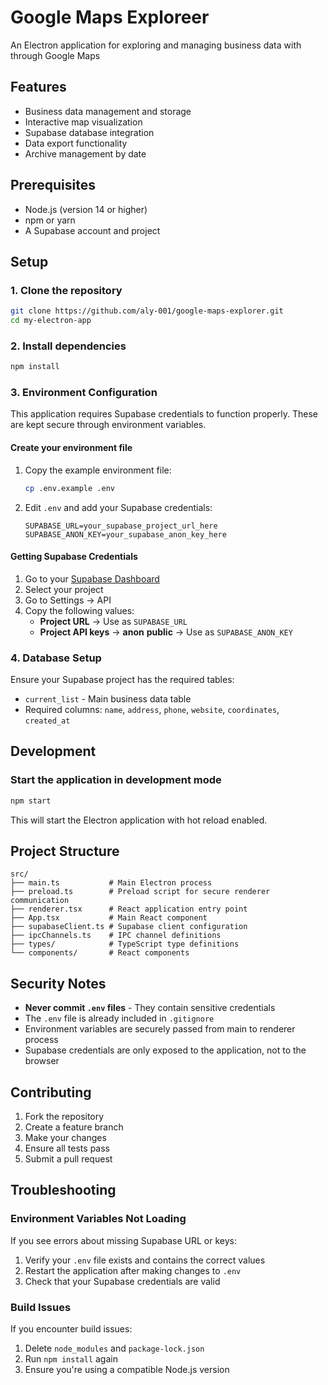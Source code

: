 # Google Maps Exploreer

An Electron application for exploring and managing business data with through Google Maps

## Features

- Business data management and storage
- Interactive map visualization
- Supabase database integration
- Data export functionality
- Archive management by date

## Prerequisites

- Node.js (version 14 or higher)
- npm or yarn
- A Supabase account and project

## Setup

### 1. Clone the repository

```bash
git clone https://github.com/aly-001/google-maps-explorer.git
cd my-electron-app
```

### 2. Install dependencies

```bash
npm install
```

### 3. Environment Configuration

This application requires Supabase credentials to function properly. These are kept secure through environment variables.

#### Create your environment file

1. Copy the example environment file:
   ```bash
   cp .env.example .env
   ```

2. Edit `.env` and add your Supabase credentials:
   ```env
   SUPABASE_URL=your_supabase_project_url_here
   SUPABASE_ANON_KEY=your_supabase_anon_key_here
   ```

#### Getting Supabase Credentials

1. Go to your [Supabase Dashboard](https://app.supabase.com/)
2. Select your project
3. Go to Settings → API
4. Copy the following values:
   - **Project URL** → Use as `SUPABASE_URL`
   - **Project API keys** → **anon** **public** → Use as `SUPABASE_ANON_KEY`

### 4. Database Setup

Ensure your Supabase project has the required tables:

- `current_list` - Main business data table
- Required columns: `name`, `address`, `phone`, `website`, `coordinates`, `created_at`

## Development

### Start the application in development mode

```bash
npm start
```

This will start the Electron application with hot reload enabled.

## Project Structure

```
src/
├── main.ts           # Main Electron process
├── preload.ts        # Preload script for secure renderer communication
├── renderer.tsx      # React application entry point
├── App.tsx           # Main React component
├── supabaseClient.ts # Supabase client configuration
├── ipcChannels.ts    # IPC channel definitions
├── types/            # TypeScript type definitions
└── components/       # React components
```

## Security Notes

- **Never commit `.env` files** - They contain sensitive credentials
- The `.env` file is already included in `.gitignore`
- Environment variables are securely passed from main to renderer process
- Supabase credentials are only exposed to the application, not to the browser

## Contributing

1. Fork the repository
2. Create a feature branch
3. Make your changes
4. Ensure all tests pass
5. Submit a pull request

## Troubleshooting

### Environment Variables Not Loading

If you see errors about missing Supabase URL or keys:

1. Verify your `.env` file exists and contains the correct values
2. Restart the application after making changes to `.env`
3. Check that your Supabase credentials are valid

### Build Issues

If you encounter build issues:

1. Delete `node_modules` and `package-lock.json`
2. Run `npm install` again
3. Ensure you're using a compatible Node.js version
